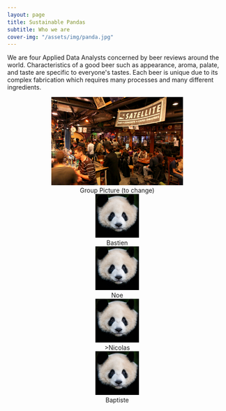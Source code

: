 ```yaml
---
layout: page
title: Sustainable Pandas
subtitle: Who we are
cover-img: "/assets/img/panda.jpg"
---
```


We are four Applied Data Analysts concerned by beer reviews around the world. Characteristics of a good beer such as appearance, aroma, palate, and taste are specific to everyone's tastes. Each beer is unique due to its complex fabrication which requires many processes and many different ingredients. 

<div style="align: center; text-align:center;">
  <img src="/assets/img/sat.jpg" width="60%" height="60%"/>
  <div class="caption">Group Picture (to change)</div>
</div>

<div class="container" style="align: center">
  <div class="column" style="align: center; text-align:center">
    <img src="/assets/img/bastien.jpg" style="max-width: 100px; max-height:100px" class="portrait">
    <div class="caption" style="text-align:center">Bastien</div>
  </div>
  <div class="column" style="align: center; text-align:center">
    <img src="/assets/img/noe.jpg" style="max-width: 100px; max-height:100px" class="portrait">
    <div class="caption" style="text-align:center">Noe</div>
  </div>       
  <div class="column" style="align: center; text-align:center">
    <img src="/assets/img/nicolas.jpg" style="max-width: 100px; max-height:100px" class="portrait">
    <div class="caption" style="text-align:center">>Nicolas</div>
  </div>      
  <div class="column" style="align: center; text-align:center">
    <img src="/assets/img/baptiste.jpg" style="max-width: 100px; max-height:100px" class="portrait">
    <div class="caption" style="text-align:center">Baptiste</div>
  </div>
</div>

